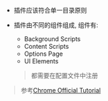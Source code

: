 * 插件应该符合单一目录原则

* 插件由不同的组件组成, 组件有:

  * Background Scripts
  * Content Scripts
  * Options Page
  * UI Elements

  > 都需要在配置文件中注册













> 参考[Chrome Official Tutorial](https://developer.chrome.com/extensions)

